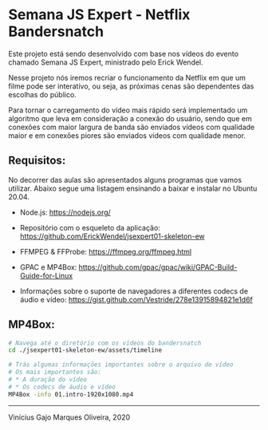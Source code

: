 # Semana JS Expert - Netflix Bandersnatch

Este projeto está sendo desenvolvido com base nos vídeos do evento chamado Semana JS Expert, ministrado pelo Erick Wendel.

Nesse projeto nós iremos recriar o funcionamento da Netflix em que um filme pode ser interativo, ou seja, as próximas cenas são dependentes das escolhas do público.

Para tornar o carregamento do vídeo mais rápido será implementado um algoritmo que leva em consideração a conexão do usuário, sendo que em conexões com maior largura de banda são enviados vídeos com qualidade maior e em conexões piores são enviados vídeos com qualidade menor.

## Requisitos:

No decorrer das aulas são apresentados alguns programas que vamos utilizar. Abaixo segue uma listagem ensinando a baixar e instalar no Ubuntu 20.04.

* Node.js: https://nodejs.org/
* Repositório com o esqueleto da aplicação: https://github.com/ErickWendel/jsexpert01-skeleton-ew
* FFMPEG & FFProbe: https://ffmpeg.org/ffmpeg.html
* GPAC e MP4Box: https://github.com/gpac/gpac/wiki/GPAC-Build-Guide-for-Linux

* Informações sobre o suporte de navegadores a diferentes codecs de áudio e vídeo: https://gist.github.com/Vestride/278e13915894821e1d6f

## MP4Box:

```bash
# Navega até o diretório com os vídeos do bandersnatch
cd ./jsexpert01-skeleton-ew/assets/timeline

# Trás algumas informações importantes sobre o arquivo de vídeo
# Os mais importantes são:
# * A duração do vídeo
# * Os codecs de áudio e vídeo
MP4Box -info 01.intro-1920x1080.mp4
```

---
Vinícius Gajo Marques Oliveira, 2020
